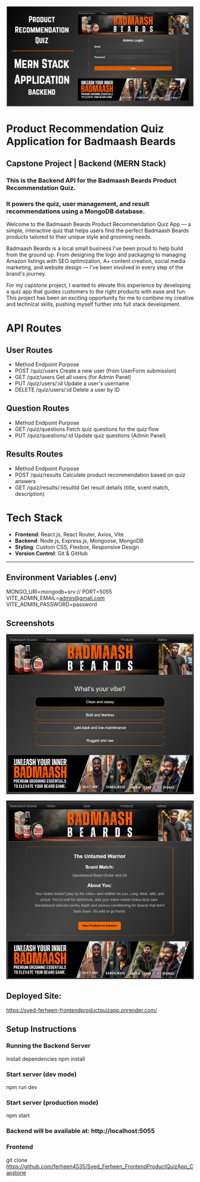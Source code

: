![alt text](image-1.png)

# Product Recommendation Quiz Application for Badmaash Beards
## Capstone Project | Backend (MERN Stack)
### This is the Backend API for the Badmaash Beards Product Recommendation Quiz.
### It powers the quiz, user management, and result recommendations using a MongoDB database.

Welcome to the Badmaash Beards Product Recommendation Quiz App — a simple, interactive quiz that helps users find the perfect Badmaash Beards products tailored to their unique style and grooming needs.

Badmaash Beards is a local small business I've been proud to help build from the ground up. From designing the logo and packaging to managing Amazon listings with SEO optimization, A+ content creation, social media marketing, and website design — I've been involved in every step of the brand's journey.

For my capstone project, I wanted to elevate this experience by developing a quiz app that guides customers to the right products with ease and fun. This project has been an exciting opportunity for me to combine my creative and technical skills, pushing myself further into full stack development.


# API Routes
## User Routes
* Method	        Endpoint	            Purpose
* POST	        /quiz/users	            Create a new user (from UserForm submission)
* GET	        /quiz/users	            Get all users (for Admin Panel)
* PUT	        /quiz/users/:id	        Update a user's username
* DELETE	    /quiz/users/:id	        Delete a user by ID

## Question Routes
* Method	        Endpoint	               Purpose
* GET	        /quiz/questions	        Fetch quiz questions for the quiz flow
* PUT	        /quiz/questions/:id	    Update quiz questions (Admin Panel)

## Results Routes
* Method	        Endpoint	                Purpose
* POST	    /quiz/results	            Calculate product recommendation based on quiz answers
* GET	    /quiz/results/:resultId	    Get result details (title, scent match, description)


# Tech Stack
- **Frontend**: React.js, React Router, Axios, Vite
- **Backend**: Node.js, Express.js, Mongoose, MongoDB 
- **Styling**: Custom CSS, Flexbox, Responsive Design
- **Version Control**: Git & GitHub

---
## Environment Variables (.env)
MONGO_URI=mongodb+srv://<your-mongo-cluster-url>
PORT=5055
VITE_ADMIN_EMAIL=admin@gmail.com
VITE_ADMIN_PASSWORD=password


## Screenshots
![alt text](image-2.png)

![alt text](image-3.png)

## Deployed Site:
https://syed-ferheen-frontendproductquizapp.onrender.com/

## Setup Instructions

### Running the Backend Server
Install dependencies
npm install

### Start server (dev mode)
npm run dev

### Start server (production mode)
npm start

### Backend will be available at: http://localhost:5055

### Frontend
git clone https://github.com/ferheen4535/Syed_Ferheen_FrontendProductQuizApp_Capstone

